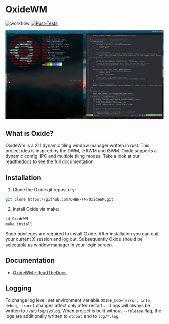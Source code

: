# OxideWM

![workflow](https://github.com/DHBW-FN/OxideWM/actions/workflows/rust.yml/badge.svg)
[![Rust-Tests](https://github.com/DHBW-FN/OxideWM/actions/workflows/rust_test.yml/badge.svg)](https://github.com/DHBW-FN/OxideWM/actions/workflows/rust_test.yml)
<!--![release](/github/v/release/DHBW-FN/OxideWM?display_name=tag) -->

![Plot](docs/source/oxide-rice.png)

## What is Oxide?
OxideWm is a X11 dynamic tiling window manager written in rust.
This project idea is inspired by the DWM, leftWM and i3WM.
Oxide supports a dynamic config, IPC and multiple tiling modes.
Take a look at our [readthedocs](oxide.readthedocs.org) to see the full documentation.


## Installation

1. Clone the Oxide git repository:

```bash
git clone https://github.com/DHBW-FN/OxideWM.git
```

2. Install Oxide via make:

```bash
cd OxideWM
make install
```

Sudo privileges are required to install Oxide.
After installation you can quit your current X session and log out. Subsequently Oxide should be selectable as window manager in your login screen.

## Documentation

- [OxideWM - ReadTheDocs](https://oxide.readthedocs.io/en/latest/)

## Logging

To change log level, set environment variable `OXIDE_LOG=[error, info, debug, trace]` changes affect only after restart... .
Logs will always be written to `/var/log/syslog`.
When project is built without `--release` flag, the logs are additionally written to `stdout` and to `log/*.log`.
